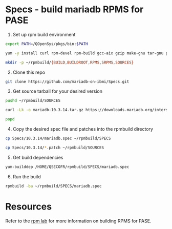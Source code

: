 # Specs - build mariadb RPMS for PASE


1) Set up rpm build environment

```bash
export PATH=/QOpenSys/pkgs/bin:$PATH

yum -y install curl rpm-devel rpm-build gcc-aix gzip make-gnu tar-gnu patch-gnu coreutils-gnu git curl gcc-cplusplus-aix

mkdir -p ~/rpmbuild/{BUILD,BUILDROOT,RPMS,SRPMS,SOURCES}
```

2) Clone this repo

```bash
git clone https://github.com/mariadb-on-ibmi/Specs.git
```

3) Get source tarball for your desired version


```bash
pushd ~/rpmbuild/SOURCES

curl -Lk -o mariadb-10.3.14.tar.gz https://downloads.mariadb.org/interstitial/mariadb-10.3.14/source/mariadb-10.3.14.tar.gz/from/http%3A//ftp.hosteurope.de/mirror/archive.mariadb.org/

popd
```

4) Copy the desired spec file and patches into the rpmbuild directory


```bash
cp Specs/10.3.14/mariadb.spec ~/rpmbuild/SPECS

cp Specs/10.3.14/*.patch ~/rpmbuild/SOURCES
```
5) Get build dependencies
```bash
yum-builddep /HOME/QSECOFR/rpmbuild/SPECS/mariadb.spec
```

6) Run the build

```bash
rpmbuild -ba ~/rpmbuild/SPECS/mariadb.spec
```


# Resources

Refer to the [rpm lab](https://github.com/kadler/rpm-lab) for more information on building RPMS for PASE.

